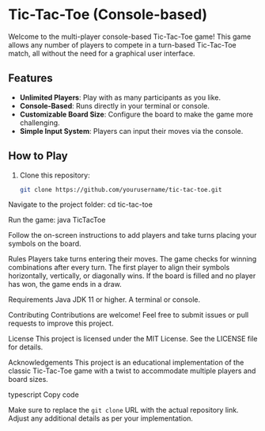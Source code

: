 # Tic-Tac-Toe (Console-based)

Welcome to the multi-player console-based Tic-Tac-Toe game! This game allows any number of players to compete in a turn-based Tic-Tac-Toe match, all without the need for a graphical user interface.

## Features
- **Unlimited Players**: Play with as many participants as you like.
- **Console-Based**: Runs directly in your terminal or console.
- **Customizable Board Size**: Configure the board to make the game more challenging.
- **Simple Input System**: Players can input their moves via the console.

## How to Play
1. Clone this repository:
   ```bash
   git clone https://github.com/yourusername/tic-tac-toe.git
Navigate to the project folder:
cd tic-tac-toe

Run the game:
java TicTacToe

Follow the on-screen instructions to add players and take turns placing your symbols on the board.


Rules
Players take turns entering their moves.
The game checks for winning combinations after every turn.
The first player to align their symbols horizontally, vertically, or diagonally wins.
If the board is filled and no player has won, the game ends in a draw.


Requirements
Java JDK 11 or higher.
A terminal or console.


Contributing
Contributions are welcome! Feel free to submit issues or pull requests to improve this project.

License
This project is licensed under the MIT License. See the LICENSE file for details.

Acknowledgements
This project is an educational implementation of the classic Tic-Tac-Toe game with a twist to accommodate multiple players and board sizes.

typescript
Copy code

Make sure to replace the `git clone` URL with the actual repository link. Adjust any additional details as per your implementation.





